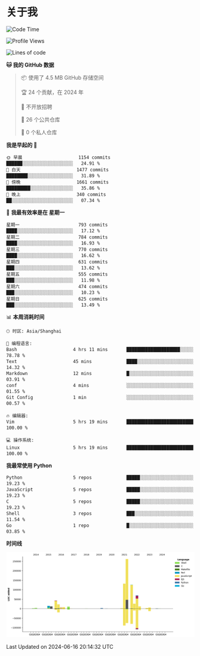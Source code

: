 # 关于我

<!--START_SECTION:waka-->
![Code Time](http://img.shields.io/badge/Code%20Time-862%20hrs%2012%20mins-blue)

![Profile Views](http://img.shields.io/badge/%E4%B8%AA%E4%BA%BA%E8%B5%84%E6%96%99%E8%A7%82%E7%9C%8B%E6%AC%A1%E6%95%B0-0-blue)

![Lines of code](https://img.shields.io/badge/%E4%BB%8E%E3%80%8CHello%20World%E3%80%8D%E8%B5%B7%E6%88%91%E5%B7%B2%E7%BB%8F%E5%86%99%E4%BA%86-762.2%20thousand%20%E8%A1%8C%E4%BB%A3%E7%A0%81-blue)

**🐱 我的 GitHub 数据** 

> 📦  使用了 4.5 MB GitHub 存储空间 
 > 
> 🏆 24 个贡献，在 2024 年
 > 
> 🚫 不开放招聘
 > 
> 📜 26 个公共仓库 
 > 
> 🔑 0 个私人仓库 
 > 
**我是早起的 🐤** 

```text
🌞 早晨                     1154 commits        ██████░░░░░░░░░░░░░░░░░░░   24.91 % 
🌆 白天                     1477 commits        ████████░░░░░░░░░░░░░░░░░   31.89 % 
🌃 傍晚                     1661 commits        █████████░░░░░░░░░░░░░░░░   35.86 % 
🌙 晚上                     340 commits         ██░░░░░░░░░░░░░░░░░░░░░░░   07.34 % 
```
📅 **我最有效率是在 星期一** 

```text
星期一                      793 commits         ████░░░░░░░░░░░░░░░░░░░░░   17.12 % 
星期二                      784 commits         ████░░░░░░░░░░░░░░░░░░░░░   16.93 % 
星期三                      770 commits         ████░░░░░░░░░░░░░░░░░░░░░   16.62 % 
星期四                      631 commits         ███░░░░░░░░░░░░░░░░░░░░░░   13.62 % 
星期五                      555 commits         ███░░░░░░░░░░░░░░░░░░░░░░   11.98 % 
星期六                      474 commits         ███░░░░░░░░░░░░░░░░░░░░░░   10.23 % 
星期日                      625 commits         ███░░░░░░░░░░░░░░░░░░░░░░   13.49 % 
```


📊 **本周消耗时间** 

```text
🕑︎ 时区: Asia/Shanghai

💬 编程语言: 
Bash                     4 hrs 11 mins       ████████████████████░░░░░   78.78 % 
Text                     45 mins             ████░░░░░░░░░░░░░░░░░░░░░   14.32 % 
Markdown                 12 mins             █░░░░░░░░░░░░░░░░░░░░░░░░   03.91 % 
conf                     4 mins              ░░░░░░░░░░░░░░░░░░░░░░░░░   01.55 % 
Git Config               1 min               ░░░░░░░░░░░░░░░░░░░░░░░░░   00.57 % 

🔥 编辑器: 
Vim                      5 hrs 19 mins       █████████████████████████   100.00 % 

💻 操作系统: 
Linux                    5 hrs 19 mins       █████████████████████████   100.00 % 
```

**我最常使用 Python** 

```text
Python                   5 repos             █████░░░░░░░░░░░░░░░░░░░░   19.23 % 
JavaScript               5 repos             █████░░░░░░░░░░░░░░░░░░░░   19.23 % 
C                        5 repos             █████░░░░░░░░░░░░░░░░░░░░   19.23 % 
Shell                    3 repos             ███░░░░░░░░░░░░░░░░░░░░░░   11.54 % 
Go                       1 repo              █░░░░░░░░░░░░░░░░░░░░░░░░   03.85 % 
```



**时间线**

![Lines of Code chart](https://raw.githubusercontent.com/Arondight/Arondight/master/assets/bar_graph.png)


 Last Updated on 2024-06-16 20:14:32 UTC
<!--END_SECTION:waka-->
